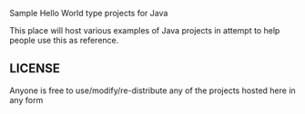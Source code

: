 Sample Hello World type projects for Java

This place will host various examples of Java projects in attempt to help people use this as reference. 

LICENSE
-------

Anyone is free to use/modify/re-distribute any of the projects hosted here in any form
